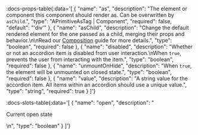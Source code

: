 <!-- This file was automatic generated. Do not edit it manually -->

:docs-props-table{:data='[
  {
    "name": "as",
    "description": "The element or component this component should render as. Can be overwritten by `asChild`.",
    "type": "APrimitiveAsTag | Component",
    "required": false,
    "default": "'div'"
  },
  {
    "name": "asChild",
    "description": "Change the default rendered element for the one passed as a child, merging their props and behavior.\n\nRead our [Composition](https://akar.vinicunca.dev/core/guides/composition) guide for more details.",
    "type": "boolean",
    "required": false
  },
  {
    "name": "disabled",
    "description": "Whether or not an accordion item is disabled from user interaction.\nWhen `true`, prevents the user from interacting with the item.",
    "type": "boolean",
    "required": false
  },
  {
    "name": "unmountOnHide",
    "description": "When `true`, the element will be unmounted on closed state.",
    "type": "boolean",
    "required": false
  },
  {
    "name": "value",
    "description": "A string value for the accordion item. All items within an accordion should use a unique value.",
    "type": "string",
    "required": true
  }
]'} 

:docs-slots-table{:data='[
  {
    "name": "open",
    "description": "<p>Current open state</p>\n",
    "type": "boolean"
  }
]'} 
